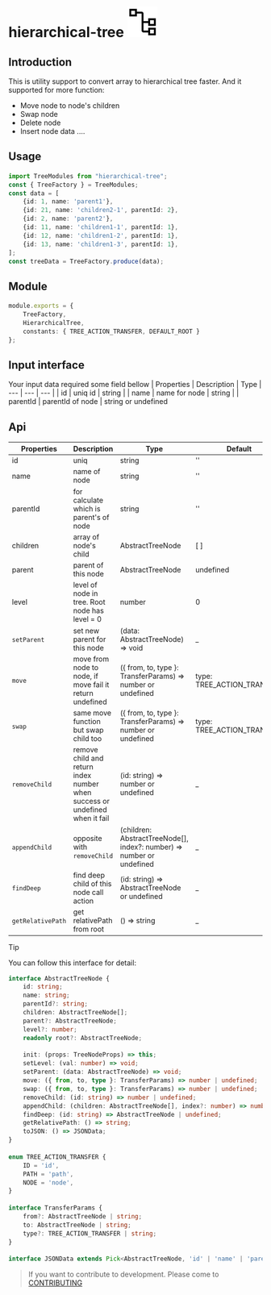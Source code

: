 # hierarchical-tree ![tree-icon](/docs/assets/tree-algorithm-icon.svg) 

## Introduction
This is utility support to convert array to hierarchical tree faster.
And it supported for more function:
- Move node to node's children
- Swap node
- Delete node
- Insert node data
....

## Usage
```typescript
import TreeModules from "hierarchical-tree";
const { TreeFactory } = TreeModules;
const data = [
    {id: 1, name: 'parent1'},
    {id: 21, name: 'children2-1', parentId: 2},
    {id: 2, name: 'parent2'},
    {id: 11, name: 'children1-1', parentId: 1},
    {id: 12, name: 'children1-2', parentId: 1},
    {id: 13, name: 'children1-3', parentId: 1},
];
const treeData = TreeFactory.produce(data);
```

## Module
```typescript
module.exports = {
    TreeFactory,
    HierarchicalTree,
    constants: { TREE_ACTION_TRANSFER, DEFAULT_ROOT }
};
```

## Input interface
Your input data required some field bellow
| Properties | Description | Type 
| --- | --- | --- |
| id | uniq id | string |
| name | name for node | string |
| parentId | parentId of node | string or undefined

## Api
| Properties | Description | Type | Default | Note
| --- | --- | --- | --- | --- |
| id | uniq | string | '' | _ |
| name | name of node | string | '' | _ |
| parentId | for calculate which is parent's of node | string | '' | _ |
| children | array of node's child | AbstractTreeNode | [ ] | _ |
| parent | parent of this node | AbstractTreeNode | undefined | _ |
| level | level of node in tree. Root node has level = 0 | number | 0 | ...coming... |
| `setParent` | set new parent for this node | (data: AbstractTreeNode) => void | _ | _ |
| `move` | move from node to node, if move fail it return undefined | ({ from, to, type }: TransferParams) => number or undefined | type: TREE_ACTION_TRANSFER | _ |
| `swap` | same move function but swap child too | ({ from, to, type }: TransferParams) => number or undefined | type: TREE_ACTION_TRANSFER | _ |
| `removeChild` | remove child and return index number when success or undefined when it fail | (id: string) => number or undefined | _ | _ |
| `appendChild` | opposite with `removeChild` | (children: AbstractTreeNode[], index?: number) => number or undefined | _ | _ |
| `findDeep` | find deep child of this node call action | (id: string) => AbstractTreeNode or undefined | _ | _ |
| `getRelativePath` | get relativePath from root |  () => string | _ | ...coming... |

> [!TIP]
> You can follow this interface for detail:

```typescript
interface AbstractTreeNode {
    id: string;
    name: string;
    parentId?: string;
    children: AbstractTreeNode[];
    parent?: AbstractTreeNode;
    level?: number;
    readonly root?: AbstractTreeNode;

    init: (props: TreeNodeProps) => this;
    setLevel: (val: number) => void;
    setParent: (data: AbstractTreeNode) => void;
    move: ({ from, to, type }: TransferParams) => number | undefined;
    swap: ({ from, to, type }: TransferParams) => number | undefined;
    removeChild: (id: string) => number | undefined;
    appendChild: (children: AbstractTreeNode[], index?: number) => number | undefined;
    findDeep: (id: string) => AbstractTreeNode | undefined;
    getRelativePath: () => string;
    toJSON: () => JSONData;
}

enum TREE_ACTION_TRANSFER {
    ID = 'id',
    PATH = 'path',
    NODE = 'node',
}

interface TransferParams {
    from?: AbstractTreeNode | string;
    to: AbstractTreeNode | string;
    type?: TREE_ACTION_TRANSFER | string;
}

interface JSONData extends Pick<AbstractTreeNode, 'id' | 'name' | 'parentId' | 'children' | 'level'> {}
```

> If you want to contribute to development. Please come to [CONTRIBUTING](docs/CONTRIBUTING.md)